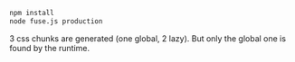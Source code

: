```bash
npm install
node fuse.js production
```

3 css chunks are generated (one global, 2 lazy). But only the global one is found by the runtime.